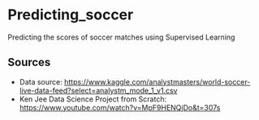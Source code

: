 # Predicting_soccer
Predicting the scores of soccer matches using Supervised Learning

Sources
-
- Data source: https://www.kaggle.com/analystmasters/world-soccer-live-data-feed?select=analystm_mode_1_v1.csv
- Ken Jee Data Science Project from Scratch: https://www.youtube.com/watch?v=MpF9HENQjDo&t=307s
